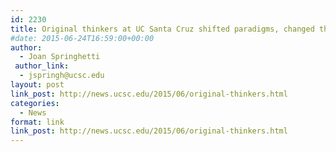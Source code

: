 ```yaml
---
id: 2230
title: Original thinkers at UC Santa Cruz shifted paradigms, changed the world
#date: 2015-06-24T16:59:00+00:00
author:
  - Joan Springhetti
 author_link:
  - jspringh@ucsc.edu
layout: post
link_post: http://news.ucsc.edu/2015/06/original-thinkers.html
categories:
  - News
format: link
link_post: http://news.ucsc.edu/2015/06/original-thinkers.html
---
```

